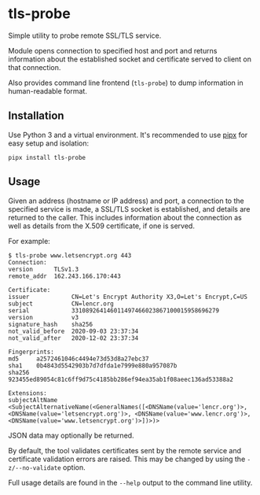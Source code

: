 # tls-probe
Simple utility to probe remote SSL/TLS service.

Module opens connection to specified host and port and returns information
about the established socket and certificate served to client on that
connection.

Also provides command line frontend (`tls-probe`) to dump information in
human-readable format.

## Installation
Use Python 3 and a virtual environment. It's recommended to use
[pipx](https://pypa.github.io/pipx/) for easy setup and isolation:

```
pipx install tls-probe
```

## Usage
Given an address (hostname or IP address) and port, a connection to the
specified service is made, a SSL/TLS socket is established, and details are
returned to the caller. This includes information about the connection as well
as details from the X.509 certificate, if one is served.

For example:

```
$ tls-probe www.letsencrypt.org 443
Connection:
version      TLSv1.3
remote_addr  162.243.166.170:443

Certificate:
issuer            CN=Let's Encrypt Authority X3,O=Let's Encrypt,C=US
subject           CN=lencr.org
serial            331089264146011497466023867100015958696279
version           v3
signature_hash    sha256
not_valid_before  2020-09-03 23:37:34
not_valid_after   2020-12-02 23:37:34

Fingerprints:
md5     a2572461046c4494e73d53d8a27ebc37
sha1    0b4843d5542903b7d7dfda1e7999e880a957087b
sha256  923455ed89054c81c6ff9d75c4185bb286ef94ea35ab1f08aeec136ad53388a2

Extensions:
subjectAltName  <SubjectAlternativeName(<GeneralNames([<DNSName(value='lencr.org')>, <DNSName(value='letsencrypt.org')>, <DNSName(value='www.lencr.org')>, <DNSName(value='www.letsencrypt.org')>])>)>
```

JSON data may optionally be returned.

By default, the tool validates certificates sent by the remote service and
certificate validation errors are raised. This may be changed by using the
`-z/--no-validate` option.

Full usage details are found in the `--help` output to the command line
utility.
